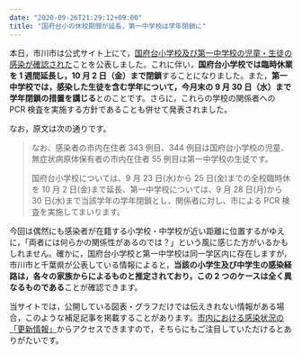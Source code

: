 ```yaml
---
date: "2020-09-26T21:29:12+09:00"
title: "国府台小の休校期間が延長，第一中学校は学年閉鎖に"
---
```


本日，市川市は公式サイト上にて，[国府台小学校及び第一中学校の児童・生徒の感染が確認された](https://www.city.ichikawa.lg.jp/pub01/hasseijokyo.html)ことを公表しました。これに伴い，**国府台小学校では臨時休業を 1 週間延長し，10 月 2 日（金）まで閉鎖**することになりました。また，**第一中学校では，感染した生徒を含む学年について，今月末の 9 月 30 日（水）まで学年閉鎖の措置を講じる**とのことです。さらに，これらの学校の関係者への PCR 検査を実施する方針であることも併せて発表されました。

なお，原文は次の通りです。

> なお、感染者の市内在住者 343 例目、344 例目は国府台小学校の児童、無症状病原体保有者の市内在住者 55 例目は第一中学校の生徒です。
>
> 国府台小学校については、9 月 23 日(水)から 25 日(金)までの全校臨時休を 10 月 2 日(金)まで延長、第一中学校については、9 月 28 日(月)から 30 日(水)まで当該学年の学年閉鎖とし、関係者に対し、市による PCR 検査を実施してまいります。

今回は偶然にも感染者が在籍する小学校・中学校が近い距離に位置するがゆえに，「両者には何らかの関係性があるのでは？」という風に感じた方がいるかもしれません。確かに，国府台小学校と第一中学校は同一学区内に存在しますが，市川市と千葉県が公表している情報によると，**当該の小学生及び中学生の感染経路は，各々の家族からによるものと推定されており，この 2 つのケースは全く異なるものである**ことが確認できます。

当サイトでは，公開している図表・グラフだけでは伝えきれない情報がある場合，このような補足記事を掲載することがあります。[市内における感染状況の「更新情報」](https://stopcovid19-ichikawa.netlify.app/ja/#updates-on-covid-19-in-ichikawa)からアクセスできますので，そちらにもご注目していただけるとありがたいです。
